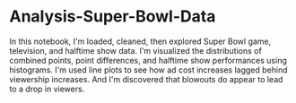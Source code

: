 # Analysis-Super-Bowl-Data
In this notebook, I'm loaded, cleaned, then explored Super Bowl game, television, and halftime show data. I'm visualized the distributions of combined points, point differences, and halftime show performances using histograms. I'm used line plots to see how ad cost increases lagged behind viewership increases. And I'm discovered that blowouts do appear to lead to a drop in viewers.
